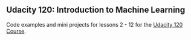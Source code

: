 ## Udacity 120: Introduction to Machine Learning
Code examples and mini projects for lessons 2 - 12 for the [Udacity 120 Course](https://www.udacity.com/course/intro-to-machine-learning--ud120).

